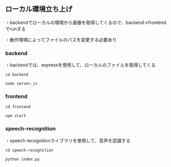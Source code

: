## ローカル環境立ち上げ
・backendでローカルの環境から画像を取得してくるので、backend->frontendでrunする

・動作環境によってファイルのパスを変更する必要あり

### backend
・backendでは、expressを使用して、ローカルのファイルを取得してくる

``` cd backend ```

``` node server.js ```

### frontend
``` cd frontend ```

``` npm start ```

### speech-recognition
・speech recognitionライブラリを使用して、音声を認識する

```cd speech-recognition ```

``` python index.py ```
